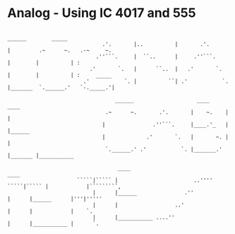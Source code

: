 # Analog - Using IC 4017 and 555


                                                                                       ______        _____    
                                  .'.       |..          |       .'.       |         .~      ~.   .-~     ~.  
                                .''```.     |  ``..      |     .''```.     |        |          | :            
                              .'       `.   |      ``..  |   .'       `.   |        |          | :     _____  
                            .'           `. |          ``| .'           `. |_______  `.______.'   `-._____.'| 

                                      ______                    ____                ____        
                                   .~      ~.       .'.       |    ~.    |        |            
                                  |               .''```.     |____.'_   |        |______      
                                  |             .'       `.   |       ~. |        |            
                                   `.______.' .'           `. |_______.' |_______ |___________ 

                                       ____                                        ____                    
                          `````|````` |                        ..'''' `````|````` |            |`````````, 
                               |      |______               .''            |      |______      |'''|'''''  
                               |      |                  ..'               |      |            |    `.     
                               |      |___________ ....''                  |      |___________ |      `.   



